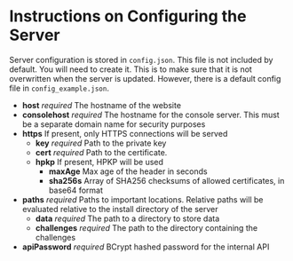 # Instructions on Configuring the Server

Server configuration is stored in `config.json`. This file is not included by default. You will need to create it. This is to make sure that it is not overwritten when the server is updated. However, there is a default config file in `config_example.json`.

- **host** _required_ The hostname of the website
- **consolehost** _required_ The hostname for the console server. This must be a separate domain name for security purposes
- **https** If present, only HTTPS connections will be served
    - **key** _required_ Path to the private key
    - **cert** _required_ Path to the certificate.
    - **hpkp** If present, HPKP will be used
        - **maxAge** Max age of the header in seconds
        - **sha256s** Array of SHA256 checksums of allowed certificates, in base64 format
- **paths** _required_ Paths to important locations. Relative paths will be evaluated relative to the install directory of the server
    - **data** _required_ The path to a directory to store data
    - **challenges** _required_ The path to the directory containing the challenges
- **apiPassword** _required_ BCrypt hashed password for the internal API
